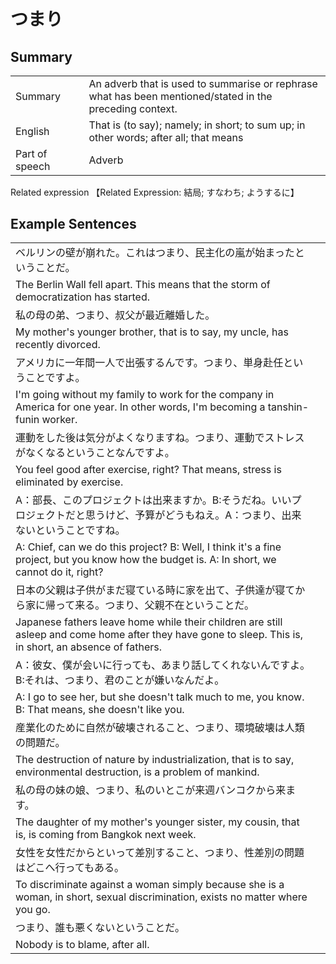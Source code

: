 # つまり

## Summary

<table><tr>   <td>Summary<td>   <td>An adverb that is used to summarise or rephrase what has been mentioned/stated in the preceding context.</td><tr><tr>   <td>English<td>   <td>That is (to say); namely; in short; to sum up; in other words; after all; that means</td><tr><tr>   <td>Part of speech<td>   <td>Adverb</td><tr></table><tr>   <td>Related expression<td>   <td>【Related Expression: 結局; すなわち; ようするに】</td><tr></table></table>

## Example Sentences

<table><tr><td>ベルリンの壁が崩れた。これはつまり、民主化の嵐が始まったということだ。<td><tr><tr><td>The Berlin Wall fell apart. This means that the storm of democratization has started.<td><tr><tr><td>私の母の弟、つまり、叔父が最近離婚した。<td><tr><tr><td>My mother's younger brother, that is to say, my uncle, has recently divorced.<td><tr><tr><td>アメリカに一年間一人で出張するんです。つまり、単身赴任ということですよ。<td><tr><tr><td>I'm going without my family to work for the company in America for one year. In other words, I'm becoming a tanshin-funin worker.<td><tr><tr><td>運動をした後は気分がよくなりますね。つまり、運動でストレスがなくなるということなんですよ。<td><tr><tr><td>You feel good after exercise, right? That means, stress is eliminated by exercise.<td><tr><tr><td>A：部長、このプロジェクトは出来ますか。B:そうだね。いいプロジェクトだと思うけど、予算がどうもねえ。A：つまり、出来ないということですね。<td><tr><tr><td>A: Chief, can we do this project? B: Well, I think it's a fine project, but you know how the budget is. A: In short, we cannot do it, right?<td><tr><tr><td>日本の父親は子供がまだ寝ている時に家を出て、子供達が寝てから家に帰って来る。つまり、父親不在ということだ。<td><tr><tr><td>Japanese fathers leave home while their children are still asleep and come home after they have gone to sleep. This is, in short, an absence of fathers.<td><tr><tr><td>A：彼女、僕が会いに行っても、あまり話してくれないんですよ。B:それは、つまり、君のことが嫌いなんだよ。<td><tr><tr><td>A: I go to see her, but she doesn't talk much to me, you know. B: That means, she doesn't like you.<td><tr><tr><td>産業化のために自然が破壊されること、つまり、環境破壊は人類の問題だ。<td><tr><tr><td>The destruction of nature by industrialization, that is to say, environmental destruction, is a problem of mankind.<td><tr><tr><td>私の母の妹の娘、つまり、私のいとこが来週バンコクから来ます。<td><tr><tr><td>The daughter of my mother's younger sister, my cousin, that is, is coming from Bangkok next week.<td><tr><tr><td>女性を女性だからといって差別すること、つまり、性差別の問題はどこへ行ってもある。<td><tr><tr><td>To discriminate against a woman simply because she is a woman, in short, sexual discrimination, exists no matter where you go.<td><tr><tr><td>つまり、誰も悪くないということだ。<td><tr><tr><td>Nobody is to blame, after all.<td><tr></table>

